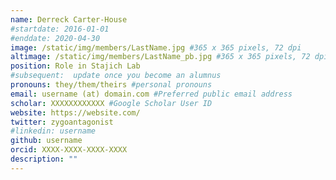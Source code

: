 ```yaml
---
name: Derreck Carter-House
#startdate: 2016-01-01
#enddate: 2020-04-30
image: /static/img/members/LastName.jpg #365 x 365 pixels, 72 dpi
altimage: /static/img/members/LastName_pb.jpg #365 x 365 pixels, 72 dpi
position: Role in Stajich Lab
#subsequent:  update once you become an alumnus
pronouns: they/them/theirs #personal pronouns
email: username (at) domain.com #Preferred public email address
scholar: XXXXXXXXXXXX #Google Scholar User ID
website: https://website.com/
twitter: zygoantagonist
#linkedin: username
github: username
orcid: XXXX-XXXX-XXXX-XXXX
description: ""
---
```

